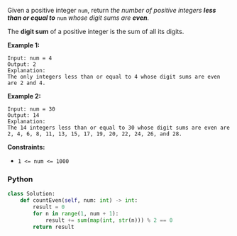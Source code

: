 Given a positive integer  `num`, return  _the number of positive integers  **less than or equal to**_  `num`  _whose digit sums are  **even**_.

The  **digit sum**  of a positive integer is the sum of all its digits.

**Example 1:**
```
Input: num = 4
Output: 2
Explanation:
The only integers less than or equal to 4 whose digit sums are even are 2 and 4.    
```

**Example 2:**
```
Input: num = 30
Output: 14
Explanation:
The 14 integers less than or equal to 30 whose digit sums are even are
2, 4, 6, 8, 11, 13, 15, 17, 19, 20, 22, 24, 26, and 28.
```

**Constraints:**

- `1 <= num <= 1000`


### Python
```python
class Solution:
    def countEven(self, num: int) -> int:
        result = 0
        for n in range(1, num + 1):
            result += sum(map(int, str(n))) % 2 == 0
        return result
```